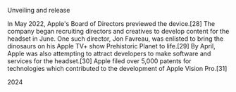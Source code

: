 Unveiling and release

In May 2022, Apple's Board of Directors previewed the device.[28] The company began recruiting directors and creatives to develop content for the headset in June. One such director, Jon Favreau, was enlisted to bring the dinosaurs on his Apple TV+ show Prehistoric Planet to life.[29] By April, Apple was also attempting to attract developers to make software and services for the headset.[30] Apple filed over 5,000 patents for technologies which contributed to the development of Apple Vision Pro.[31]

2024